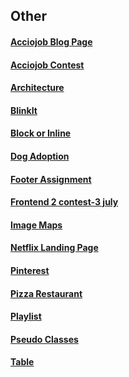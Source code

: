 ## Other

#### [Acciojob Blog Page](https://meetgovindbajaj.github.io/Acciojob/Other/Acciojob%20Blog%20Page/)

#### [Acciojob Contest](https://meetgovindbajaj.github.io/Acciojob/Other/acciojob-contest/)

#### [Architecture](https://meetgovindbajaj.github.io/Acciojob/Other/Architecture/)

#### [BlinkIt](https://meetgovindbajaj.github.io/Acciojob/Other/blinkit/)

#### [Block or Inline](https://meetgovindbajaj.github.io/Acciojob/Other/Block%20or%20Inline/)

#### [Dog Adoption](https://meetgovindbajaj.github.io/Acciojob/Other/Dog%20Adoption/)

#### [Footer Assignment](https://meetgovindbajaj.github.io/Acciojob/Other/Footer%20Assignment/)

#### [Frontend 2 contest-3 july](https://meetgovindbajaj.github.io/Acciojob/Other/Frontend%202%20contest-3%20july/)

#### [Image Maps](https://meetgovindbajaj.github.io/Acciojob/Other/Image-maps/)

#### [Netflix Landing Page](https://meetgovindbajaj.github.io/Acciojob/Other/Netflix%20Landing%20Page)

#### [Pinterest](https://meetgovindbajaj.github.io/Acciojob/Other/pinterest/)

#### [Pizza Restaurant](https://meetgovindbajaj.github.io/Acciojob/Other/pizza-restaurant/)

#### [Playlist](https://meetgovindbajaj.github.io/Acciojob/Other/Playlist/)

#### [Pseudo Classes](https://meetgovindbajaj.github.io/Acciojob/Other/pseudo-classes/)

#### [Table](https://meetgovindbajaj.github.io/Acciojob/Other/table/)
